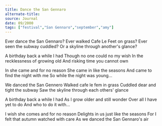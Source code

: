 ```yaml
---
title: Dance the San Gennaro
alternate-title:
source: Journal
date: 09/2000
tags: ["festival","San Gennaro","september","amy"]
---
```

Ever dance the San Gennaro?
Ever walked Cafe Le Feet on grass?
Ever seen the subway cuddled?
Or a skyline through another's glance?

A birthday back a while I had
Though no one could no my wish
In the recklessness of growing old
And risking time you cannot own

In she came and for no reason
She came in like the seasons
And came to find the night with me
So while the night was young...

We danced the San Gennero
Walked cafe le fem in grass
Cuddled dear and tight the subway
Saw the skyline through each others' glance

A birthday back a while I had
As I grow older and still wonder
Over all I have yet to do
And who to do it with...

I wish she comes and for no reason
Delights in us just like the seasons
For I felt that autumn watched with care
As we danced the San Gennaro's air